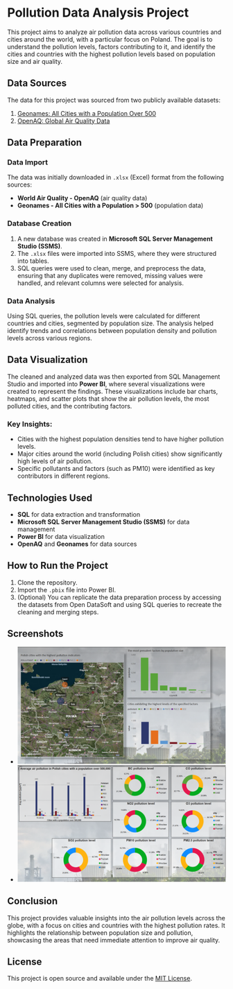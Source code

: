 # Pollution Data Analysis Project

This project aims to analyze air pollution data across various countries and cities around the world, with a particular focus on Poland. The goal is to understand the pollution levels, factors contributing to it, and identify the cities and countries with the highest pollution levels based on population size and air quality.

## Data Sources
The data for this project was sourced from two publicly available datasets:
1. [Geonames: All Cities with a Population Over 500](https://public.opendatasoft.com/explore/dataset/geonames-all-cities-with-a-population-500/)
2. [OpenAQ: Global Air Quality Data](https://public.opendatasoft.com/explore/dataset/openaq/)

## Data Preparation
### Data Import
The data was initially downloaded in `.xlsx` (Excel) format from the following sources:
- **World Air Quality - OpenAQ** (air quality data)
- **Geonames - All Cities with a Population > 500** (population data)

### Database Creation
1. A new database was created in **Microsoft SQL Server Management Studio (SSMS)**.
2. The `.xlsx` files were imported into SSMS, where they were structured into tables.
3. SQL queries were used to clean, merge, and preprocess the data, ensuring that any duplicates were removed, missing values were handled, and relevant columns were selected for analysis.

### Data Analysis
Using SQL queries, the pollution levels were calculated for different countries and cities, segmented by population size. The analysis helped identify trends and correlations between population density and pollution levels across various regions.

## Data Visualization
The cleaned and analyzed data was then exported from SQL Management Studio and imported into **Power BI**, where several visualizations were created to represent the findings. These visualizations include bar charts, heatmaps, and scatter plots that show the air pollution levels, the most polluted cities, and the contributing factors.

### Key Insights:
- Cities with the highest population densities tend to have higher pollution levels.
- Major cities around the world (including Polish cities) show significantly high levels of air pollution.
- Specific pollutants and factors (such as PM10) were identified as key contributors in different regions.

## Technologies Used
- **SQL** for data extraction and transformation
- **Microsoft SQL Server Management Studio (SSMS)** for data management
- **Power BI** for data visualization
- **OpenAQ** and **Geonames** for data sources

## How to Run the Project
1. Clone the repository.
2. Import the `.pbix` file into Power BI.
3. (Optional) You can replicate the data preparation process by accessing the datasets from Open DataSoft and using SQL queries to recreate the cleaning and merging steps.

## Screenshots
- ![Sample Visualization 1](screenshots/sample_1.png)
- ![Sample Visualization 2](screenshots/sample_2.png)

## Conclusion
This project provides valuable insights into the air pollution levels across the globe, with a focus on cities and countries with the highest pollution rates. It highlights the relationship between population size and pollution, showcasing the areas that need immediate attention to improve air quality.

## License
This project is open source and available under the [MIT License](LICENSE).
